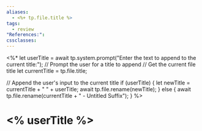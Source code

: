 ```yaml
---
aliases:
  - <%+ tp.file.title %>
tags:
  - review
"References:": 
cssclasses:
---
```

<%* 
let userTitle = await tp.system.prompt("Enter the text to append to the current title:");
// Prompt the user for a title to append
// Get the current file title
let currentTitle = tp.file.title;

// Append the user's input to the current title
if (userTitle) {
    let newTitle = currentTitle + " " + userTitle;
    await tp.file.rename(newTitle);
} else {
    await tp.file.rename(currentTitle + " - Untitled Suffix");
}
%>
# <% userTitle %>

